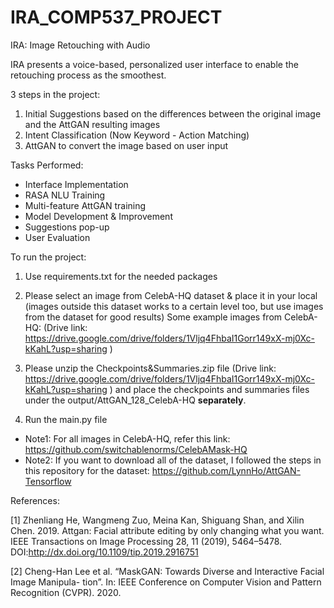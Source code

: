 # IRA_COMP537_PROJECT
IRA: Image Retouching with Audio

IRA presents a voice-based, personalized user interface to enable the retouching process as the smoothest.

3 steps in the project:

1. Initial Suggestions based on the differences between the original image and the AttGAN resulting images
2. Intent Classification (Now Keyword - Action Matching)
3. AttGAN to convert the image based on user input

Tasks Performed:

- Interface Implementation
- RASA NLU Training
- Multi-feature AttGAN training
- Model Development & Improvement
- Suggestions pop-up
- User Evaluation

To run the project:

1. Use requirements.txt for the needed packages

2. Please select an image from CelebA-HQ dataset & place it in your local (images outside this dataset works to a certain level too, but use images from the dataset for good results) Some example images from CelebA-HQ: (Drive link: https://drive.google.com/drive/folders/1Vljq4FhbaI1Gorr149xX-mj0Xc-kKahL?usp=sharing )
3. Please unzip the Checkpoints&Summaries.zip file (Drive link: https://drive.google.com/drive/folders/1Vljq4FhbaI1Gorr149xX-mj0Xc-kKahL?usp=sharing ) and place the checkpoints and summaries files under the output/AttGAN_128_CelebA-HQ **separately**.
4. Run the main.py file

- Note1: For all images in CelebA-HQ, refer this link: https://github.com/switchablenorms/CelebAMask-HQ
- Note2: If you want to download all of the dataset, I followed the steps in this repository for the dataset: https://github.com/LynnHo/AttGAN-Tensorflow

References:

[1] Zhenliang He, Wangmeng Zuo, Meina Kan, Shiguang Shan, and Xilin Chen. 2019. Attgan: Facial attribute editing by only changing what you want. IEEE Transactions on Image Processing 28, 11 (2019), 5464–5478. DOI:http://dx.doi.org/10.1109/tip.2019.2916751

[2] Cheng-Han Lee et al. “MaskGAN: Towards Diverse and Interactive Facial Image Manipula-
tion”. In: IEEE Conference on Computer Vision and Pattern Recognition (CVPR). 2020.